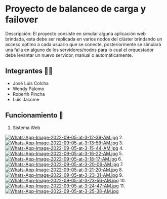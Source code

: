 # Proyecto de balanceo de carga y failover
Descripción: El proyecto consiste en simular alguna aplicación web brindada, esta debe ser replicada en varios nodos del clúster brindando un acceso optimo a cada
usuario que se conecte, posteriormente se simulará una falla en alguno de los servidores/nodos para lo cual el orquestador
debe levantar un nuevo servidor, manual o automáticamente.

## Integrantes :frowning_man:
- José Luis Colcha
- Wendy Palomo
- Roberth Pincha
- Luis Jacome

## Funcionamiento 📌
1. Sistema Web

[![Whats-App-Image-2022-09-05-at-3-12-39-AM.jpg](https://i.postimg.cc/xd68Zg7L/Whats-App-Image-2022-09-05-at-3-12-39-AM.jpg)](https://postimg.cc/QBWj9gjM)
2. 
[![Whats-App-Image-2022-09-05-at-3-13-59-AM.jpg](https://i.postimg.cc/NjfxSGfV/Whats-App-Image-2022-09-05-at-3-13-59-AM.jpg)](https://postimg.cc/SJ38zh97)
3. 
[![Whats-App-Image-2022-09-05-at-3-15-44-AM.jpg](https://i.postimg.cc/jjN0wh0y/Whats-App-Image-2022-09-05-at-3-15-44-AM.jpg)](https://postimg.cc/qtkZWy77)
4.
[![Whats-App-Image-2022-09-05-at-3-16-22-AM.jpg](https://i.postimg.cc/8546GM5V/Whats-App-Image-2022-09-05-at-3-16-22-AM.jpg)](https://postimg.cc/VrS6BSn7)
5.
[![Whats-App-Image-2022-09-05-at-3-18-17-AM.jpg](https://i.postimg.cc/RFGxTVPR/Whats-App-Image-2022-09-05-at-3-18-17-AM.jpg)](https://postimg.cc/r0dHVc20)
6.
[![Whats-App-Image-2022-09-05-at-3-20-06-AM.jpg](https://i.postimg.cc/QdLNCCv9/Whats-App-Image-2022-09-05-at-3-20-06-AM.jpg)](https://postimg.cc/svcC0jjs)
7.
[![Whats-App-Image-2022-09-05-at-3-21-20-AM.jpg](https://i.postimg.cc/SKPm0KLx/Whats-App-Image-2022-09-05-at-3-21-20-AM.jpg)](https://postimg.cc/gw3C8mBC)
8.
[![Whats-App-Image-2022-09-05-at-3-23-31-AM.jpg](https://i.postimg.cc/MHNP0vQg/Whats-App-Image-2022-09-05-at-3-23-31-AM.jpg)](https://postimg.cc/Mf0mqZtY)
9. 
[![Whats-App-Image-2022-09-05-at-3-23-56-AM.jpg](https://i.postimg.cc/yNGLCDfx/Whats-App-Image-2022-09-05-at-3-23-56-AM.jpg)](https://postimg.cc/PLmWm5nn)
10.
[![Whats-App-Image-2022-09-05-at-3-24-47-AM.jpg](https://i.postimg.cc/GhMY5Zgh/Whats-App-Image-2022-09-05-at-3-24-47-AM.jpg)](https://postimg.cc/crnrK5NV)
11.
[![Whats-App-Image-2022-09-05-at-3-25-38-AM.jpg](https://i.postimg.cc/jq3S0tT9/Whats-App-Image-2022-09-05-at-3-25-38-AM.jpg)](https://postimg.cc/K4L2tXRr)

